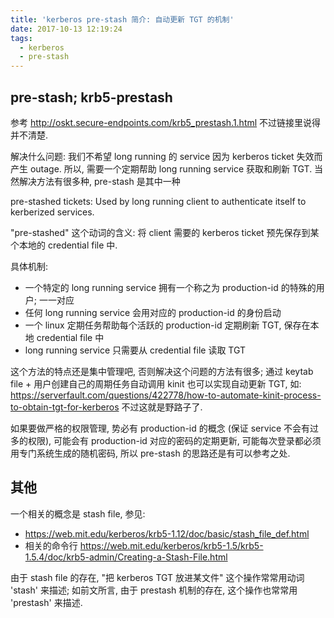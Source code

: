 ```yaml
---
title: 'kerberos pre-stash 简介: 自动更新 TGT 的机制'
date: 2017-10-13 12:19:24
tags: 
  - kerberos
  - pre-stash
---
```


## pre-stash; krb5-prestash
参考 http://oskt.secure-endpoints.com/krb5_prestash.1.html 不过链接里说得并不清楚.

解决什么问题:
我们不希望 long running 的 service 因为 kerberos ticket 失效而产生 outage.
所以, 需要一个定期帮助 long running service 获取和刷新 TGT.
当然解决方法有很多种, pre-stash 是其中一种

pre-stashed tickets:
Used by long running client to authenticate itself to kerberized services.

"pre-stashed" 这个动词的含义: 
将 client 需要的 kerberos ticket 预先保存到某个本地的 credential file 中.

具体机制:
+ 一个特定的 long running service 拥有一个称之为 production-id 的特殊的用户; 一一对应
+ 任何 long running service 会用对应的 production-id 的身份启动
+ 一个 linux 定期任务帮助每个活跃的 production-id 定期刷新 TGT, 保存在本地 credential file 中
+ long running service 只需要从 credential file 读取 TGT

这个方法的特点还是集中管理吧, 否则解决这个问题的方法有很多;
通过 keytab file + 用户创建自己的周期任务自动调用 kinit 也可以实现自动更新 TGT, 
如: https://serverfault.com/questions/422778/how-to-automate-kinit-process-to-obtain-tgt-for-kerberos
不过这就是野路子了.

如果要做严格的权限管理, 势必有 production-id 的概念 (保证 service 不会有过多的权限), 
可能会有 production-id 对应的密码的定期更新, 可能每次登录都必须用专门系统生成的随机密码,
所以 pre-stash 的思路还是有可以参考之处.


## 其他
一个相关的概念是 stash file, 参见:
+ https://web.mit.edu/kerberos/krb5-1.12/doc/basic/stash_file_def.html
+ 相关的命令行 https://web.mit.edu/kerberos/krb5-1.5/krb5-1.5.4/doc/krb5-admin/Creating-a-Stash-File.html

由于 stash file 的存在, "把 kerberos TGT 放进某文件" 这个操作常常用动词 'stash' 来描述;
如前文所言, 由于 prestash 机制的存在, 这个操作也常常用 'prestash' 来描述.

